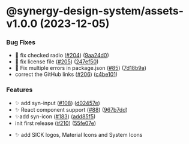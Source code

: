 # @synergy-design-system/assets-v1.0.0 (2023-12-05)


### Bug Fixes

* 🤔 fix checked radio ([#204](https://github.com/synergy-design-system/synergy-design-system/issues/204)) ([9aa24d0](https://github.com/synergy-design-system/synergy-design-system/commit/9aa24d07a54a4937437f8bbbc66dd62bd8308b5d))
* 🤔 fix license file ([#205](https://github.com/synergy-design-system/synergy-design-system/issues/205)) ([247ef50](https://github.com/synergy-design-system/synergy-design-system/commit/247ef505e29fe59ca17c362855bd7095a359b305))
* 🤔 Fix multiple errors in package.json ([#85](https://github.com/synergy-design-system/synergy-design-system/issues/85)) ([7d18b9a](https://github.com/synergy-design-system/synergy-design-system/commit/7d18b9a43c836a33f9f1beaefd18c4c2abf937c4))
* correct the GitHub links ([#206](https://github.com/synergy-design-system/synergy-design-system/issues/206)) ([c4be101](https://github.com/synergy-design-system/synergy-design-system/commit/c4be101310dd8f27c8d3874554928c08bff1533f))


### Features

* ✨ add syn-input ([#108](https://github.com/synergy-design-system/synergy-design-system/issues/108)) ([d02457e](https://github.com/synergy-design-system/synergy-design-system/commit/d02457e3a4f71911aefa1694037a639deee14ddb))
* ✨ React component support ([#88](https://github.com/synergy-design-system/synergy-design-system/issues/88)) ([967b7dd](https://github.com/synergy-design-system/synergy-design-system/commit/967b7ddce3f2e1f6a1c55898c1368f0560947101))
* ✨add syn-icon ([#183](https://github.com/synergy-design-system/synergy-design-system/issues/183)) ([add85f5](https://github.com/synergy-design-system/synergy-design-system/commit/add85f553579b5806e1feb0ad78171ca26a7b20d))
* init first release ([#210](https://github.com/synergy-design-system/synergy-design-system/issues/210)) ([55fe07e](https://github.com/synergy-design-system/synergy-design-system/commit/55fe07e9454ec159506f24223222786f315e800c))

- ✨ add SICK logos, Material Icons and System Icons
